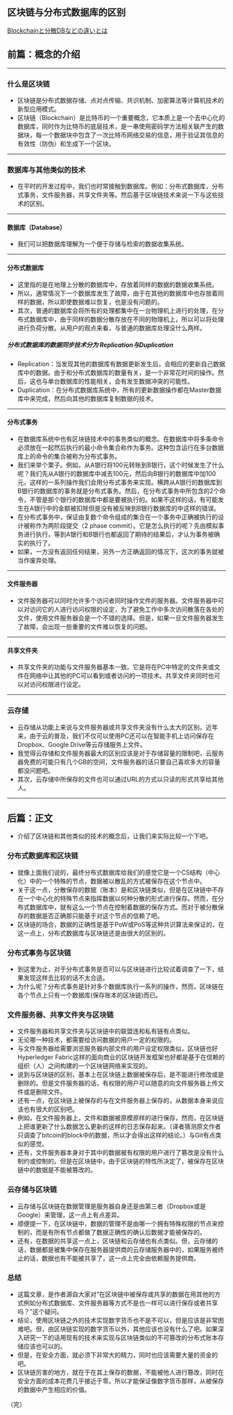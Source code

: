 ## 区块链与分布式数据库的区别
[Blockchainと分散DBなどの違いとは](https://qiita.com/batch_/items/d5ecd98b4d3eee804003)

## 前篇：概念的介绍
---
### 什么是区块链

* 区块链是分布式数据存储、点对点传输、共识机制、加密算法等计算机技术的新型应用模式。 
* 区块链（Blockchain）是比特币的一个重要概念，它本质上是一个去中心化的数据库，同时作为比特币的底层技术，是一串使用密码学方法相关联产生的数据块，每一个数据块中包含了一次比特币网络交易的信息，用于验证其信息的有效性（防伪）和生成下一个区块。

---
### 数据库与其他类似的技术
* 在平时的开发过程中，我们也时常接触到数据库。例如：分布式数据库，分布式事务，文件服务器，共享文件夹等。然后基于区块链技术来说一下与这些技术的区别。

---
#### 数据库（Database）
* 我们可以把数据库理解为一个便于存储与检索的数据收集系统。

---
#### 分布式数据库
* 这里指的是在地理上分散的数据库中，存放着同样的数据的数据收集系统。
* 所以，通常情况下一个数据库发生了故障，由于在其他的数据库中也存放着同样的数据，所以即使数据难以恢复，也是没有问题的。
* 其次，普通的数据库会将所有的处理都集中在一台物理机上进行的处理，在分布式数据库中，由于同样的数据分散存放在不同的物理机上，所以可以将处理进行负荷分散。从用户的观点来看，与普通的数据库处理没什么两样。


##### 分布式数据库的数据同步技术分为 Replication与Duplication
* Replication：当发现其他的数据库有数据更新发生后，会相应的更新自己数据库中的数据。由于和分布式数据库的数量有关，是一个非常花时间的操作。然后，这也与单台数据库的性能相关，会有发生数据冲突的可能性。
* Duplication：在分布式数据库系统中，所有的更新数据操作都在Master数据库中来完成，然后向其他的数据库复制数据的技术。

---
#### 分布式事务
* 在数据库系统中也有区块链技术中的事务类似的概念。在数据库中将多条命令必须放在一起然后执行的最小命令集合称作为事务。这种包含运行在多台数据库上的命令的集合被称为分布式事务。
* 我们来举个栗子。例如，从A银行将100元转账到B银行，这个时候发生了什么呢？我们先从A银行的数据库中减去100元，然后向B银行的数据库中加100元，这样的一系列操作我们会用分布式事务来实现。横跨从A银行的数据库到B银行的数据库的事务就是分布式事务。然后，在分布式事务中所包含的2个命令，不管是那个银行的数据库中都是要被执行的。如果不这样的话，有可能发生在A银行中的金额被扣除但是没有被反映到B银行数据库的中这样的错误。
* 在分布式事务中，保证由复数个命令组成的集合在一个事务中正确被执行的设计被称作为两阶段提交（2 phase commit）。它是怎么执行的呢？先由模拟事务进行执行，等到A银行和B银行也都返回了期待的结果后，才认为事务被确实的执行了。
* 如果，一方没有返回任何结果，另外一方正确返回的情况下，这次的事务就被当作废弃处理。

---
#### 文件服务器
* 文件服务器可以同时允许多个访问者同时操作文件的服务器。文件服务器中可以对访问它的人进行访问权限的设定，为了避免工作中多次访问散落在各处的文件，使用文件服务器会是一个不错的选择。但是，如果一旦文件服务器发生了故障，会出现一些重要的文件难以恢复的问题。

---
#### 共享文件夹
* 共享文件夹的功能与文件服务器基本一致。它是将在PC中特定的文件夹或文件在网络中让其他的PC可以看到或者访问的一项技术。共享文件夹同时也可以对访问权限进行设定。

---
### 云存储
* 云存储从功能上来说与文件服务器或共享文件夹没有什么太大的区别。近年来，由于云的普及，我们不仅可以使用PC还可以在智能手机上访问保存在Dropbox、Google Drive等云存储服务上文件。
* 我觉得云存储和文件服务器最大的区别应该是对于存储容量的限制吧，云服务器免费的可能只有几个GB的空间，文件服务器的话只要自己喜欢多大的容量都没问题吧。
* 其次，云存储中所保存的文件也可以通过URL的方式以只读的形式共享给其他人。

---
## 后篇：正文
* 介绍了区块链和其他类似的技术的概念后，让我们来实际比较一个下吧。

### 分布式数据库和区块链
* 就像上面我们说的，最终分布式数据库给我们的感觉它是一个CS结构（中心化）中的一个特殊的节点，数据被以散乱的方式被保存在这个节点中。
* 关于这一点，分散保存的数据（账本）是和区块链类似，但是在区块链中不存在一个中心化的特殊节点来指挥数据以何种分散的形式进行保存。然而，在分布式数据库中，就有这么一个节点在控制着数据的保存方式。而对于被分散保存的数据是否正确那只能基于对这个节点的信赖了吧。
* 区块链的场合，数据的正确性是基于PoW或PoS等这种共识算法来保证的，在这一点上，分布式数据库与区块链还是由很大的区别的。

### 分布式事务与区块链
* 到这里为止，对于分布式事务是否可以与区块链进行比较试着调查了一下，结果发现这样去比较的话不太合适。
* 为什么呢？分布式事务是针对多个数据库执行一系列的操作，然而，区块链在各个节点上只有一个数据库(保存账本的区块链)而已。

### 文件服务器、共享文件夹与区块链
* 文件服务器和共享文件夹与区块链中的联盟连和私有链有点类似。
* 无论哪一种技术，都需要给访问数据的用户一定的权限的。
* 与文件服务器给需要浏览服务器内部文件的用户设定权限类似，区块链也好Hyperledger Fabric这样的面向商业的区块链开发框架也好都是基于在信赖的组织（人）之间构建的一个区块链网络来实现的。
* 说到与区块链的区别，基本上在区块链上数据被保存后，是不能进行修改或是删除的。但是文件服务器的话，有权限的用户可以随意的向文件服务器上传文件或是删除文件。
* 还有一点，在区块链上被保存的与在文件服务器上保存的，从数据本身来说应该也有很大的区别吧。
* 例如，在文件服务器上，文件和数据被原模原样的进行保存，然而，在区块链上把谁更新了什么数据怎么更新的这样的日志保存起来。（译者猜测原文作者只调查了bitcoin的block中的数据，所以才会得出这样的结论。）与Git有点类似的感觉。
* 还有，文件服务器本身对于其中的数据被有权限的用户进行了篡改是没有什么制约或控制的。但是在区块链中，由于区块链的特性所决定了，被保存在区块链中的数据是不能被篡改的。

### 云存储与区块链
* 云存储与区块链在数据管理是服务器自身还是由第三者（Dropbox或是Google）来管理，这一点上有点差异。
* 顺便提一下，在区块链中，数据的管理不是由哪一个拥有特殊权限的节点来控制的，而是有所有节点都做了数据正确性的确认后数据才能被保存的。
* 还有，在数据的共享这一点上，区块链和云存储也有点类似。但，云存储的话，数据都是被集中保存在服务器提供商的云存储服务器中的，如果服务被终止的话，数据也有不能被共享了，这一点上完全由依赖服务提供商。

### 总结
* 这篇文章，是作者源自大家对“在区块链中被保存或共享的数据在用其他的方式例如分布式数据库、文件服务器等方式不是也一样可以进行保存或者共享吗？”这个疑问。
* 结论，使用区块链之外的技术实现数字货币也不是不可以，但是应该是非常困难吧。但，由区块链实现的数字货币以外，其他应该也没有什么了吧。如果深入研究一下的话用现有的技术来实现与区块链类似的不可篡改的分布式账本存储应该也可以的。
* 但是，在安全方面，就必须下非常大的精力，同时也应该需要大量的资金的吧。
* 区块链厉害的地方，就在于在其上保存的数据，不能被他人进行篡改，同时在安全方面的成本花费几乎接近于零。所以才能保证像数字货币那样，从被保存的数据中产生相应的价值。

（完）